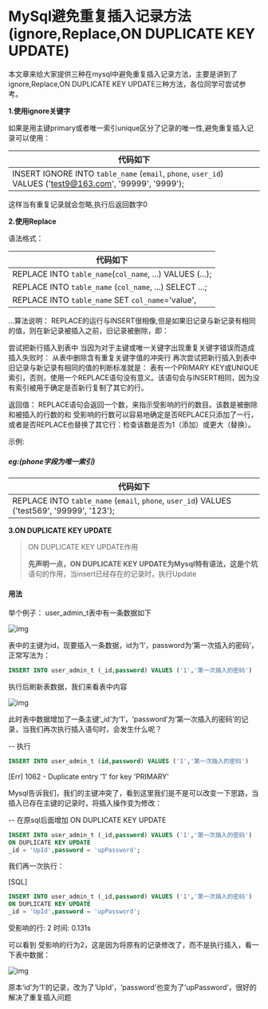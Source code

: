 # MySql避免重复插入记录方法(ignore,Replace,ON DUPLICATE KEY UPDATE)

本文章来给大家提供三种在mysql中避免重复插入记录方法，主要是讲到了ignore,Replace,ON DUPLICATE KEY UPDATE三种方法，各位同学可尝试参考。

 **1.使用ignore关键字** 

如果是用主键primary或者唯一索引unique区分了记录的唯一性,避免重复插入记录可以使用：

| 代码如下                                                     |
| ------------------------------------------------------------ |
| INSERT IGNORE INTO `table_name` (`email`, `phone`, `user_id`) VALUES ('test9@163.com', '99999', '9999'); |

这样当有重复记录就会忽略,执行后返回数字0



**2.使用Replace**

语法格式：

| 代码如下                                                 |
| -------------------------------------------------------- |
| REPLACE INTO `table_name`(`col_name`, ...) VALUES (...); |
| REPLACE INTO `table_name` (`col_name`, ...) SELECT ...;  |
| REPLACE INTO `table_name` SET `col_name`='value',        |

...算法说明：
REPLACE的运行与INSERT很相像,但是如果旧记录与新记录有相同的值，则在新记录被插入之前，旧记录被删除，即：

尝试把新行插入到表中 
当因为对于主键或唯一关键字出现重复关键字错误而造成插入失败时： 
从表中删除含有重复关键字值的冲突行 
再次尝试把新行插入到表中 
旧记录与新记录有相同的值的判断标准就是：
表有一个PRIMARY KEY或UNIQUE索引，否则，使用一个REPLACE语句没有意义。该语句会与INSERT相同，因为没有索引被用于确定是否新行复制了其它的行。

返回值：
REPLACE语句会返回一个数，来指示受影响的行的数目。该数是被删除和被插入的行数的和
受影响的行数可以容易地确定是否REPLACE只添加了一行，或者是否REPLACE也替换了其它行：检查该数是否为1（添加）或更大（替换）。

示例:

##### eg:(phone字段为唯一索引)

| 代码如下                                                     |
| ------------------------------------------------------------ |
| REPLACE INTO `table_name` (`email`, `phone`, `user_id`) VALUES ('test569', '99999', '123'); |

 **3.ON DUPLICATE KEY UPDATE** 

>  ON DUPLICATE KEY UPDATE作用
>
> **先声明一点，ON DUPLICATE KEY UPDATE为Mysql特有语法，这是个坑** 
> 语句的作用，当insert已经存在的记录时，执行Update

#### 用法
举个例子： 
user_admin_t表中有一条数据如下

 ![img](https://img-blog.csdn.net/20171105150445430?watermark/2/text/aHR0cDovL2Jsb2cuY3Nkbi5uZXQvenliMjAxNw==/font/5a6L5L2T/fontsize/400/fill/I0JBQkFCMA==/dissolve/70/gravity/SouthEast) 

表中的主键为id，现要插入一条数据，id为‘1’，password为‘第一次插入的密码’，正常写法为：

~~~sql
INSERT INTO user_admin_t (_id,password) VALUES ('1','第一次插入的密码') 
~~~



执行后刷新表数据，我们来看表中内容

 ![img](https://img-blog.csdn.net/20171105150809525?watermark/2/text/aHR0cDovL2Jsb2cuY3Nkbi5uZXQvenliMjAxNw==/font/5a6L5L2T/fontsize/400/fill/I0JBQkFCMA==/dissolve/70/gravity/SouthEast) 

此时表中数据增加了一条主键’_id’为‘1’，‘password’为‘第一次插入的密码’的记录，当我们再次执行插入语句时，会发生什么呢？

-- 执行

~~~sql
INSERT INTO user_admin_t (id,password) VALUES ('1','第一次插入的密码') 
~~~



[Err] 1062 - Duplicate entry '1' for key 'PRIMARY'

Mysql告诉我们，我们的主键冲突了，看到这里我们是不是可以改变一下思路，当插入已存在主键的记录时，将插入操作变为修改：

-- 在原sql后面增加 ON DUPLICATE KEY UPDATE 

~~~sql
INSERT INTO user_admin_t (_id,password) VALUES ('1','第一次插入的密码') 
ON DUPLICATE KEY UPDATE 
_id = 'UpId',password = 'upPassword';
~~~

我们再一次执行：

[SQL]

~~~sql
INSERT INTO user_admin_t (_id,password) VALUES ('1','第一次插入的密码') 
ON DUPLICATE KEY UPDATE 
_id = 'UpId',password = 'upPassword';
~~~



受影响的行: 2
时间: 0.131s

可以看到 受影响的行为2，这是因为将原有的记录修改了，而不是执行插入，看一下表中数据：

 ![img](https://img-blog.csdn.net/20171105151541091?watermark/2/text/aHR0cDovL2Jsb2cuY3Nkbi5uZXQvenliMjAxNw==/font/5a6L5L2T/fontsize/400/fill/I0JBQkFCMA==/dissolve/70/gravity/SouthEast) 

原本‘id’为‘1’的记录，改为了‘UpId’，‘password’也变为了‘upPassword’，很好的解决了重复插入问题

